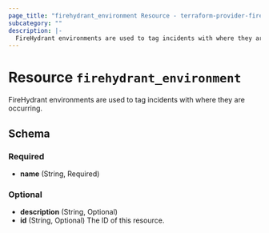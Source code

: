 ```yaml
---
page_title: "firehydrant_environment Resource - terraform-provider-firehydrant"
subcategory: ""
description: |-
  FireHydrant environments are used to tag incidents with where they are occurring.
---
```


# Resource `firehydrant_environment`

FireHydrant environments are used to tag incidents with where they are occurring.



## Schema

### Required

- **name** (String, Required)

### Optional

- **description** (String, Optional)
- **id** (String, Optional) The ID of this resource.


